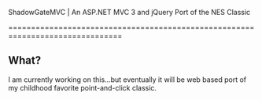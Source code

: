 ShadowGateMVC | An ASP.NET MVC 3 and jQuery Port of the NES Classic

===============================================================================

What?
-----
I am currently working on this...but eventually it will be web based port of my childhood favorite point-and-click classic.